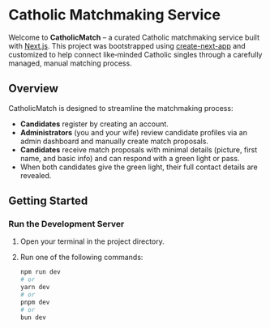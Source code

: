 # Catholic Matchmaking Service

Welcome to **CatholicMatch** – a curated Catholic matchmaking service built with [Next.js](https://nextjs.org). This project was bootstrapped using [create-next-app](https://nextjs.org/docs/app/api-reference/cli/create-next-app) and customized to help connect like‑minded Catholic singles through a carefully managed, manual matching process.

## Overview

CatholicMatch is designed to streamline the matchmaking process:
- **Candidates** register by creating an account.
- **Administrators** (you and your wife) review candidate profiles via an admin dashboard and manually create match proposals.
- **Candidates** receive match proposals with minimal details (picture, first name, and basic info) and can respond with a green light or pass.
- When both candidates give the green light, their full contact details are revealed.

## Getting Started

### Run the Development Server

1. Open your terminal in the project directory.
2. Run one of the following commands:

   ```bash
   npm run dev
   # or
   yarn dev
   # or
   pnpm dev
   # or
   bun dev
